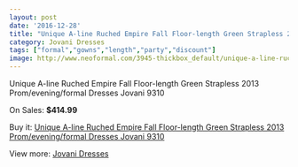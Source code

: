 ```yaml
---
layout: post
date: '2016-12-28'
title: "Unique A-line Ruched Empire Fall Floor-length Green Strapless 2013 Prom/evening/formal Dresses Jovani 9310"
category: Jovani Dresses
tags: ["formal","gowns","length","party","discount"]
image: http://www.neoformal.com/3945-thickbox_default/unique-a-line-ruched-empire-fall-floor-length-green-strapless-2013-prom-evening-formal-dresses-jovani-9310.jpg
---
```

Unique A-line Ruched Empire Fall Floor-length Green Strapless 2013 Prom/evening/formal Dresses Jovani 9310

On Sales: **$414.99**
<a href="https://www.neoformal.com/en/jovani-dresses/1471-unique-a-line-ruched-empire-fall-floor-length-green-strapless-2013-prom-evening-formal-dresses-jovani-9310.html"><amp-img layout="responsive" width="600" height="600" src="//www.neoformal.com/3945-thickbox_default/unique-a-line-ruched-empire-fall-floor-length-green-strapless-2013-prom-evening-formal-dresses-jovani-9310.jpg" alt="Unique A-line Ruched Empire Fall Floor-length Green Strapless 2013 Prom/evening/formal Dresses Jovani 9310 0" /></a>
<a href="https://www.neoformal.com/en/jovani-dresses/1471-unique-a-line-ruched-empire-fall-floor-length-green-strapless-2013-prom-evening-formal-dresses-jovani-9310.html"><amp-img layout="responsive" width="600" height="600" src="//www.neoformal.com/3946-thickbox_default/unique-a-line-ruched-empire-fall-floor-length-green-strapless-2013-prom-evening-formal-dresses-jovani-9310.jpg" alt="Unique A-line Ruched Empire Fall Floor-length Green Strapless 2013 Prom/evening/formal Dresses Jovani 9310 1" /></a>

Buy it: [Unique A-line Ruched Empire Fall Floor-length Green Strapless 2013 Prom/evening/formal Dresses Jovani 9310](https://www.neoformal.com/en/jovani-dresses/1471-unique-a-line-ruched-empire-fall-floor-length-green-strapless-2013-prom-evening-formal-dresses-jovani-9310.html "Unique A-line Ruched Empire Fall Floor-length Green Strapless 2013 Prom/evening/formal Dresses Jovani 9310")

View more: [Jovani Dresses](https://www.neoformal.com/en/15-jovani-dresses "Jovani Dresses")